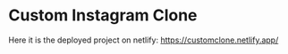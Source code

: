 # Custom Instagram Clone

Here it is the deployed project on netlify: https://customclone.netlify.app/
